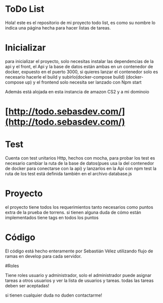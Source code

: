 # ToDo List

Hola! este es el repositorio de mi proyecto todo list, es como su nombre lo indica una página hecha para hacer listas de tareas.

# Inicializar

para inicializar el proyecto, solo necesitas instalar las dependencias de la api y el front, el Api y la base de datos están ambas
en un contenedor de docker, expuesto en el puerto 3000, si quieres lanzar el contenedor solo es necesario hacerle el build y 
subirlo(docker-compose build) (docker-compose up) y el frontend solo necesita ser lanzado con Npm start

Además está alojada en esta instancia de amazon CS2 y a mi dominoio

# [http://todo.sebasdev.com/](http://todo.sebasdev.com/)

# Test

Cuenta con test unitarios Http, hechos con mocha, para probar los test es necesario cambiar la ruta de la base de datos(pues usa la del contenedor de docker para conectarse con la api) y lanzarlos en la Api con npm test la ruta de los test está definida también en el archivo database.js

# Proyecto

el proyecto tiene todos los requerimientos tanto necesarios como puntos extra de la prueba de torrens. si tienen alguna duda de cómo están implementados tiene tags en todos los puntos

# Código

El código está hecho enteramente por Sebastián Vélez utilizando flujo de ramas en develop para cada servidor.

#Roles

Tiene roles usuario y administrador, solo el administrador puede asignar tareas a otros usuarios y ver la lista de usuarios y tareas. todas las tareas deben ser aceptadas!


si tienen cualquier duda no duden contactarme!
